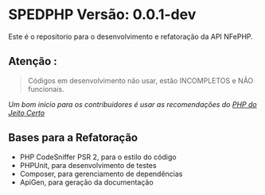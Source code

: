 SPEDPHP    Versão: 0.0.1-dev  
=======  
  
Este é o repositorio para o desenvolvimento e refatoração da API NFePHP.

**Atenção :**
-
> Códigos em desenvolvimento não usar, estão INCOMPLETOS e NÃO funcionais.


_Um bom inicio para os contribuidores é usar as recomendações do [PHP do Jeito Certo](http://br.phptherightway.com/)_


Bases para a Refatoração
-

- PHP CodeSniffer PSR 2, para o estilo do código
- PHPUnit, para desenvolvimento de testes
- Composer, para gerenciamento de dependências
- ApiGen, para geração da documentação

